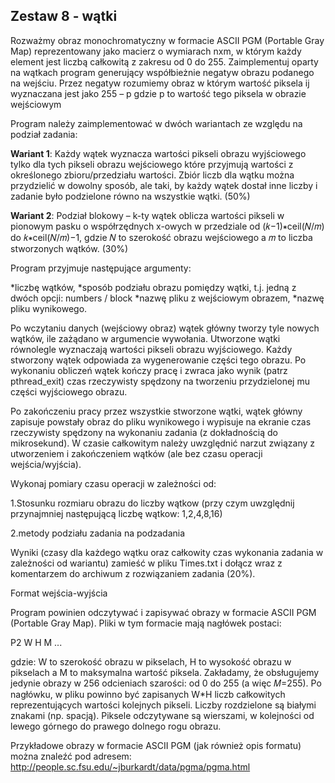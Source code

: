 ## Zestaw 8 - wątki

Rozważmy obraz monochromatyczny w formacie ASCII PGM (Portable Gray Map) reprezentowany jako macierz o wymiarach nxm, w którym każdy element jest liczbą całkowitą z zakresu od 0 do 255.  Zaimplementuj oparty na wątkach program generujący współbieżnie negatyw obrazu podanego na wejściu. Przez negatyw rozumiemy obraz w którym wartość piksela ij wyznaczana jest jako 255 – p gdzie p to wartość tego piksela w obrazie wejściowym

 Program należy zaimplementować w dwóch wariantach ze względu na podział zadania:

**Wariant 1**: Każdy wątek wyznacza wartości pikseli obrazu wyjściowego tylko dla tych pikseli obrazu wejściowego które przyjmują wartości z określonego zbioru/przedziału wartości. Zbiór liczb dla wątku można przydzielić w dowolny sposób, ale taki, by każdy wątek dostał inne liczby i zadanie było podzielone równo na wszystkie wątki. (50%)

**Wariant 2**: Podział blokowy – k-ty wątek oblicza wartości pikseli w pionowym pasku o współrzędnych x-owych w przedziale od (𝑘−1)∗ceil(𝑁/𝑚) do 𝑘∗ceil(𝑁/𝑚)−1, gdzie 𝑁 to szerokość obrazu wejściowego a 𝑚 to liczba stworzonych wątków. (30%)

Program przyjmuje następujące argumenty:

   *liczbę wątków,
   *sposób podziału obrazu pomiędzy wątki, t.j. jedną z dwóch opcji: numbers / block
   *nazwę pliku z wejściowym obrazem,
   *nazwę pliku wynikowego.

Po wczytaniu danych (wejściowy obraz) wątek główny tworzy tyle nowych wątków, ile zażądano w argumencie wywołania. Utworzone wątki równolegle wyznaczają wartości pikseli obrazu wyjściowego. Każdy stworzony wątek odpowiada za wygenerowanie części tego obrazu. Po wykonaniu obliczeń wątek kończy pracę i zwraca jako wynik (patrz pthread_exit) czas rzeczywisty spędzony na tworzeniu przydzielonej mu części wyjściowego obrazu. 

Po zakończeniu pracy przez wszystkie stworzone wątki, wątek główny zapisuje powstały obraz  do pliku wynikowego i wypisuje na ekranie czas rzeczywisty spędzony na wykonaniu zadania (z dokładnością do mikrosekund). W czasie całkowitym należy uwzględnić narzut związany z utworzeniem i zakończeniem wątków (ale bez czasu operacji wejścia/wyjścia).

Wykonaj pomiary czasu operacji w zależności od:

1.Stosunku rozmiaru obrazu do liczby wątkow (przy czym uwzględnij przynajmniej następującą liczbę wątkow: 1,2,4,8,16)

2.metody podziału zadania na podzadania

 Wyniki (czasy dla każdego wątku oraz całkowity czas wykonania zadania w zależności od wariantu) zamieść w pliku Times.txt i dołącz wraz z komentarzem do archiwum z rozwiązaniem zadania (20%).

Format wejścia-wyjścia

Program powinien odczytywać i zapisywać obrazy w formacie ASCII PGM (Portable Gray Map). Pliki w tym formacie mają nagłówek postaci:

P2
W H
M
...

gdzie: W to szerokość obrazu w pikselach, H to wysokość obrazu w pikselach a M to maksymalna wartość piksela. Zakładamy, że obsługujemy jedynie obrazy w 256 odcieniach szarości: od 0 do 255 (a więc 𝑀=255). Po nagłówku, w pliku powinno być zapisanych W*H liczb całkowitych reprezentujących wartości kolejnych pikseli. Liczby rozdzielone są białymi znakami (np. spacją). Piksele odczytywane są wierszami, w kolejności od lewego górnego do prawego dolnego rogu obrazu.

Przykładowe obrazy w formacie ASCII PGM (jak również opis formatu) można znaleźć pod adresem: http://people.sc.fsu.edu/~jburkardt/data/pgma/pgma.html 
